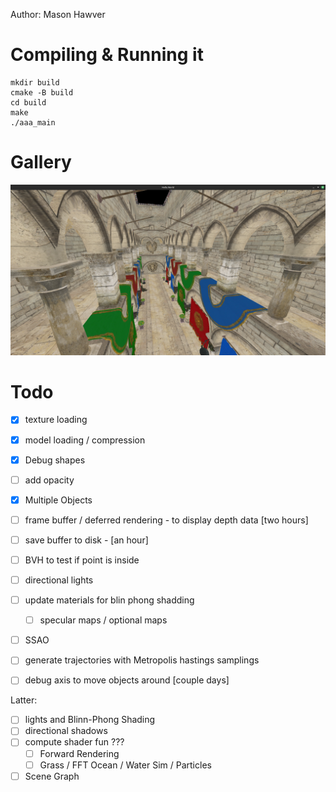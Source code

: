 Author: Mason Hawver

# Compiling & Running it

```
mkdir build
cmake -B build
cd build
make
./aaa_main
```

# Gallery

![render0](data/promo/sponzarender0.png)

# Todo

 - [X] texture loading
 - [X] model loading / compression
 - [X] Debug shapes
  - [ ] add opacity
 - [X] Multiple Objects
 - [ ] frame buffer / deferred rendering - to display depth data [two hours]
 - [ ] save buffer to disk - [an hour]
 - [ ] BVH to test if point is inside
 - [ ] directional lights
 - [ ] update materials for blin phong shadding
   - [ ] specular maps / optional maps
 - [ ] SSAO
 - [ ] generate trajectories with Metropolis hastings samplings
 - [ ] debug axis to move objects around [couple days]



Latter:
 - [ ] lights and Blinn-Phong Shading
 - [ ] directional shadows
 - [ ] compute shader fun ???
   - [ ] Forward Rendering
   - [ ] Grass / FFT Ocean / Water Sim / Particles
 - [ ] Scene Graph